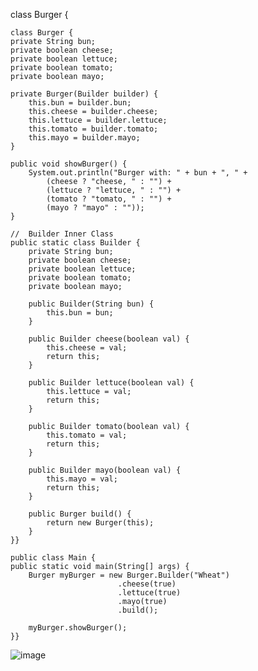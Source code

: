 
class Burger {
    

    class Burger {
    private String bun;
    private boolean cheese;
    private boolean lettuce;
    private boolean tomato;
    private boolean mayo;

    private Burger(Builder builder) {
        this.bun = builder.bun;
        this.cheese = builder.cheese;
        this.lettuce = builder.lettuce;
        this.tomato = builder.tomato;
        this.mayo = builder.mayo;
    }

    public void showBurger() {
        System.out.println("Burger with: " + bun + ", " +
            (cheese ? "cheese, " : "") +
            (lettuce ? "lettuce, " : "") +
            (tomato ? "tomato, " : "") +
            (mayo ? "mayo" : ""));
    }

    //  Builder Inner Class
    public static class Builder {
        private String bun;
        private boolean cheese;
        private boolean lettuce;
        private boolean tomato;
        private boolean mayo;

        public Builder(String bun) {
            this.bun = bun;
        }

        public Builder cheese(boolean val) {
            this.cheese = val;
            return this;
        }

        public Builder lettuce(boolean val) {
            this.lettuce = val;
            return this;
        }

        public Builder tomato(boolean val) {
            this.tomato = val;
            return this;
        }

        public Builder mayo(boolean val) {
            this.mayo = val;
            return this;
        }

        public Burger build() {
            return new Burger(this);
        }
    }}

    public class Main {
    public static void main(String[] args) {
        Burger myBurger = new Burger.Builder("Wheat")
                            .cheese(true)
                            .lettuce(true)
                            .mayo(true)
                            .build();

        myBurger.showBurger();
    }}





![image](https://github.com/user-attachments/assets/4e8f0ba3-7beb-41ed-874e-e688a841b313)
